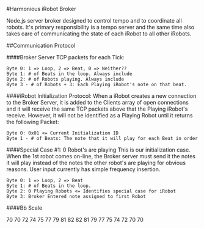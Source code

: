 #Harmonious iRobot Broker

Node.js server broker designed to control tempo and to coordinate all robots. It's primary responsibility is a tempo server and the same time also takes care of communicating the state of each iRobot to all other iRobots.


##Communication Protocol

####Broker Server TCP packets for each Tick:

	Byte 0: 1 => Loop, 2 => Beat, 0 => Neither??
	Byte 1: # of Beats in the loop. Always include
	Byte 2: # of Robots playing. Always include
	Byte 3 - # of Robots + 3: Each Playing iRobot's note on that beat.

####iRobot Initialization Protocol:
When a iRobot creates a new connection to the Broker Server, it is added to the Clients array of open connections and it will receive the same TCP packets above that the Playing iRobot's receive. However, it will not be identified as a Playing Robot until it returns the following Packet:

	Byte 0: 0x01 <= Current Initialization ID
	Byte 1 - # of Beats: The note that it will play for each Beat in order


####Special Case #1: 0 Robot's are playing
This is our initialization case. When the 1st robot comes on-line, the Broker server must send it the notes it will play instead of the notes the other robot's are playing for obvious reasons. User input currently has simple frequency insertion.

	Byte 0: 1 => Loop, 2 => Beat
	Byte 1: # of Beats in the loop.
	Byte 2: 0 Playing Robots <= Identifies special case for iRobot
	Byte 3: Broker Entered note assigned to first Robot


####Bb Scale

70
70
72
74
75
77
79
81
82
82
81
79
77
75
74
72
70
70
